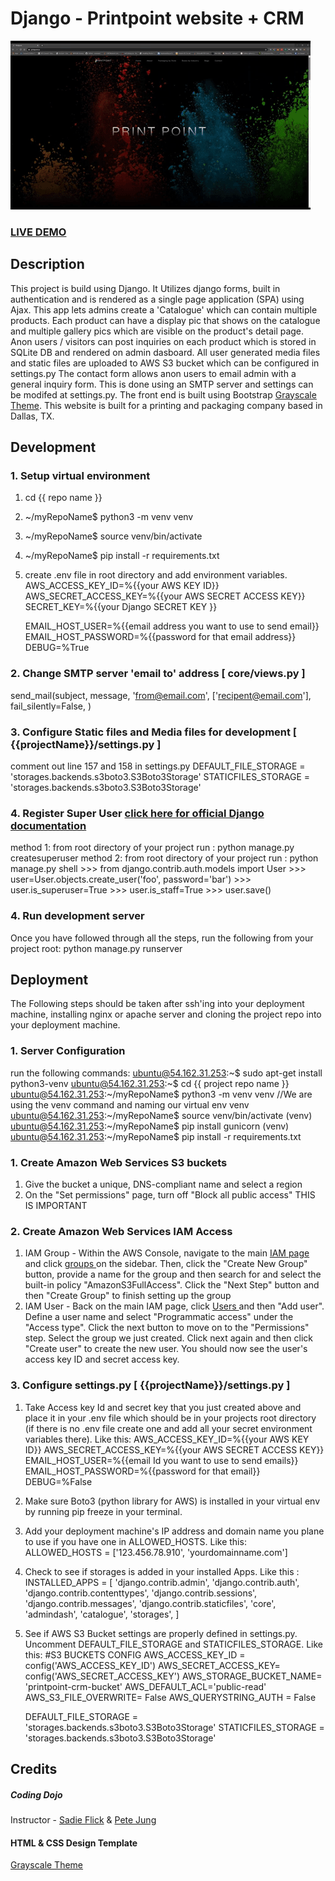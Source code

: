 # Django - Printpoint website + CRM      
![Django - Printpoint website + CRM](pp.gif?raw=true "Landing page demo")
### <a href="https://printpoint.io/">LIVE DEMO</a> 

## Description
This project is build using Django. It Utilizes django forms, built in authentication and is rendered as a single page application (SPA) using Ajax. This app lets admins create a 'Catalogue' which can contain multiple products. Each product can have a display pic that shows on the catalogue and multiple gallery pics which are visible on the product's detail page. Anon users / visitors can post inquiries on each product which is stored in SQLite DB and rendered on admin dasboard. All user generated media files and static files are uploaded to AWS S3 bucket which can be configured in settings.py The contact form allows anon users to email admin with a general inquiry form. This is done using an SMTP server and settings can be modifed at settings.py. The front end is built using Bootstrap <a href="https://github.com/StartBootstrap/startbootstrap-grayscale">Grayscale Theme</a>. This website is built for a printing and packaging company based in Dallas, TX. 

## Development
### 1. Setup virtual environment 
1. cd {{ repo name }} 
2. ~/myRepoName$ python3 -m venv venv 
3. ~/myRepoName$ source venv/bin/activate
4. ~/myRepoName$ pip install -r requirements.txt
5. create .env file in root directory and add environment variables.
    AWS_ACCESS_KEY_ID=%{{your AWS KEY ID}}
    AWS_SECRET_ACCESS_KEY=%{{your AWS SECRET ACCESS KEY}}
    SECRET_KEY=%{{your Django SECRET KEY }}

    EMAIL_HOST_USER=%{{email address you want to use to send email}}
    EMAIL_HOST_PASSWORD=%{{password for that email address}}
    DEBUG=%True

### 2. Change SMTP server 'email to' address [ core/views.py ]
send_mail(subject, 
            message, 
            'from@email.com', 
            ['recipent@email.com'], 
            fail_silently=False,
            )

### 3. Configure Static files and Media files for development [ {{projectName}}/settings.py ]
comment out line 157 and 158 in settings.py
DEFAULT_FILE_STORAGE = 'storages.backends.s3boto3.S3Boto3Storage'
STATICFILES_STORAGE = 'storages.backends.s3boto3.S3Boto3Storage'

### 4. Register Super User <a href="https://github.com/StartBootstrap/startbootstrap-grayscale">click here for official Django documentation</a>
method 1: from root directory of your project run : python manage.py createsuperuser
method 2: from root directory of your project run : python manage.py shell
    >>> from django.contrib.auth.models import User
    >>> user=User.objects.create_user('foo', password='bar')
    >>> user.is_superuser=True
    >>> user.is_staff=True
    >>> user.save()

### 4. Run development server
Once you have followed through all the steps, run the following from your project root:
python manage.py runserver

## Deployment
The Following steps should be taken after ssh'ing into your deployment machine, installing nginx or apache server and cloning the project repo into your deployment machine.

### 1. Server Configuration
run the following commands:
    ubuntu@54.162.31.253:~$ sudo apt-get install python3-venv
    ubuntu@54.162.31.253:~$ cd {{ project repo name }} 
    ubuntu@54.162.31.253:~/myRepoName$ python3 -m venv venv //We are using the venv command and naming our virtual env venv
    ubuntu@54.162.31.253:~/myRepoName$ source venv/bin/activate
    (venv) ubuntu@54.162.31.253:~/myRepoName$ pip install gunicorn
    (venv) ubuntu@54.162.31.253:~/myRepoName$ pip install -r requirements.txt


### 1. Create Amazon Web Services S3 buckets
1. Give the bucket a unique, DNS-compliant name and select a region
2. On the "Set permissions" page, turn off "Block all public access" THIS IS IMPORTANT

### 2. Create Amazon Web Services IAM Access
1. IAM Group - Within the AWS Console, navigate to the main <a href="https://console.aws.amazon.com/iam/home#/home"> IAM page </a> and click <a href="https://console.aws.amazon.com/iam/home#/groups"> groups </a> on the sidebar. Then, click the "Create New Group" button, provide a name for the group and then search for and select the built-in policy "AmazonS3FullAccess". Click the "Next Step" button and then "Create Group" to finish setting up the group
2. IAM User - Back on the main IAM page, click <a href="https://console.aws.amazon.com/iam/home#/users"> Users </a> and then "Add user". Define a user name and select "Programmatic access" under the "Access type". Click the next button to move on to the "Permissions" step. Select the group we just created. Click next again and then click "Create user" to create the new user. You should now see the user's access key ID and secret access key.

### 3. Configure settings.py [ {{projectName}}/settings.py ]
1. Take Access key Id and secret key that you just created above and place it in your .env file which should be in your projects root directory (if there is no .env file create one and add all your secret environment variables there). Like this:
    AWS_ACCESS_KEY_ID=%{{your AWS KEY ID}}
    AWS_SECRET_ACCESS_KEY=%{{your AWS SECRET ACCESS KEY}}
    EMAIL_HOST_USER=%{{email Id you want to use to send emails}}
    EMAIL_HOST_PASSWORD=%{{password for that email}}
    DEBUG=%False
2. Make sure Boto3 (python library for AWS) is installed in your virtual env by running pip freeze in your terminal.
3. Add your deployment machine's IP address and domain name you plane to use if you have one in ALLOWED_HOSTS. Like this: 
    ALLOWED_HOSTS = ['123.456.78.910', 'yourdomainname.com']
3. Check to see if storages is added in your installed Apps. Like this :
    INSTALLED_APPS = [
        'django.contrib.admin',
        'django.contrib.auth',
        'django.contrib.contenttypes',
        'django.contrib.sessions',
        'django.contrib.messages',
        'django.contrib.staticfiles',
        'core',
        'admindash',
        'catalogue', 
        'storages',
    ]
4. See if AWS S3 Bucket settings are properly defined in settings.py. Uncomment DEFAULT_FILE_STORAGE and STATICFILES_STORAGE. Like this:
    #S3 BUCKETS CONFIG
    AWS_ACCESS_KEY_ID = config('AWS_ACCESS_KEY_ID')
    AWS_SECRET_ACCESS_KEY= config('AWS_SECRET_ACCESS_KEY')
    AWS_STORAGE_BUCKET_NAME= 'printpoint-crm-bucket'
    AWS_DEFAULT_ACL='public-read'
    AWS_S3_FILE_OVERWRITE= False
    AWS_QUERYSTRING_AUTH = False

    DEFAULT_FILE_STORAGE = 'storages.backends.s3boto3.S3Boto3Storage'
    STATICFILES_STORAGE = 'storages.backends.s3boto3.S3Boto3Storage'



## Credits
##### Coding Dojo
Instructor - <a href="https://www.linkedin.com/in/sadieflick/">Sadie Flick</a> & <a href="https://www.linkedin.com/in/petejung/">Pete Jung</a>

#### HTML & CSS Design Template
<a href="https://github.com/StartBootstrap/startbootstrap-grayscale">Grayscale Theme</a>



